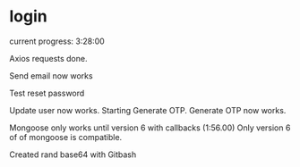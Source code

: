 # login

current progress: 3:28:00 

Axios requests done.

Send email now works

Test reset password

Update user now works. Starting Generate OTP. Generate OTP now works. 

Mongoose only works until version 6 with callbacks (1:56.00) Only version 6 of of mongoose is compatible. 

Created rand base64 with Gitbash
